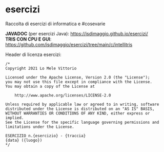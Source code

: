 # esercizi
Raccolta di esercizi di informatica e #cosevarie

**JAVADOC** (per esercizi Java): https://isdimaggio.github.io/esercizi/   
**TRIS CON CPU E GUI**: https://github.com/isdimaggio/esercizi/tree/main/c/intellitris

Header di licenza esercizi:    
```
/*
Copyright 2021 Lo Mele Vittorio

Licensed under the Apache License, Version 2.0 (the "License");
you may not use this file except in compliance with the License.
You may obtain a copy of the License at

    http://www.apache.org/licenses/LICENSE-2.0

Unless required by applicable law or agreed to in writing, software
distributed under the License is distributed on an "AS IS" BASIS,
WITHOUT WARRANTIES OR CONDITIONS OF ANY KIND, either express or implied.
See the License for the specific language governing permissions and
limitations under the License.

ESERCIZIO n.{esercizio} - {traccia}
{data} ({luogo})
*/
```
